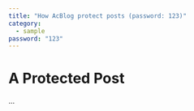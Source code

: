 ```yaml
---
title: "How AcBlog protect posts (password: 123)"
category:
  - sample
password: "123"
---
```


# A Protected Post

...
